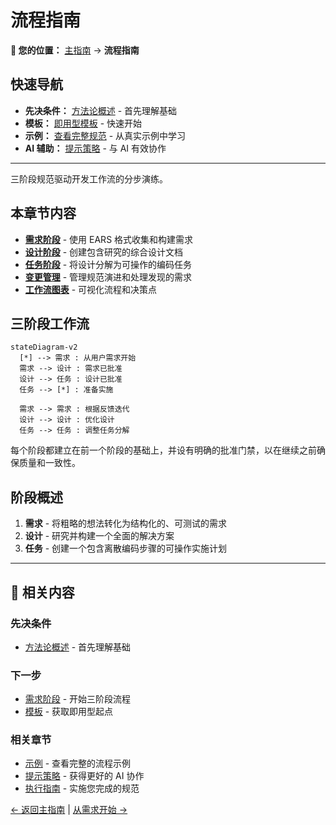 # 流程指南

<!-- 导航元数据 -->
<!-- 章节：流程 | 级别：概述 | 先决条件：methodology/README.md -->
<!-- 相关：templates/README.md, prompting/strategies.md, examples/simple-feature-spec.md -->

**📍 您的位置：** [主指南](../../README.md) → **流程指南**

## 快速导航
- **先决条件：** [方法论概述](../methodology/README.md) - 首先理解基础
- **模板：** [即用型模板](../templates/README.md) - 快速开始
- **示例：** [查看完整规范](../examples/README.md) - 从真实示例中学习
- **AI 辅助：** [提示策略](../prompting/README.md) - 与 AI 有效协作

---

三阶段规范驱动开发工作流的分步演练。

## 本章节内容

- **[需求阶段](requirements-phase.md)** - 使用 EARS 格式收集和构建需求
- **[设计阶段](design-phase.md)** - 创建包含研究的综合设计文档
- **[任务阶段](tasks-phase.md)** - 将设计分解为可操作的编码任务
- **[变更管理](change-management.md)** - 管理规范演进和处理发现的需求
- **[工作流图表](workflow-diagrams.md)** - 可视化流程和决策点

## 三阶段工作流

```mermaid
stateDiagram-v2
  [*] --> 需求 : 从用户需求开始
  需求 --> 设计 : 需求已批准
  设计 --> 任务 : 设计已批准
  任务 --> [*] : 准备实施
  
  需求 --> 需求 : 根据反馈迭代
  设计 --> 设计 : 优化设计
  任务 --> 任务 : 调整任务分解
```

每个阶段都建立在前一个阶段的基础上，并设有明确的批准门禁，以在继续之前确保质量和一致性。

## 阶段概述

1. **需求** - 将粗略的想法转化为结构化的、可测试的需求
2. **设计** - 研究并构建一个全面的解决方案
3. **任务** - 创建一个包含离散编码步骤的可操作实施计划

---

## 🔗 相关内容

### 先决条件
- [方法论概述](../methodology/README.md) - 首先理解基础

### 下一步
- [需求阶段](requirements-phase.md) - 开始三阶段流程
- [模板](../templates/README.md) - 获取即用型起点

### 相关章节
- [示例](../examples/README.md) - 查看完整的流程示例
- [提示策略](../prompting/README.md) - 获得更好的 AI 协作
- [执行指南](../execution/README.md) - 实施您完成的规范

[← 返回主指南](../../README.md) | [从需求开始 →](requirements-phase.md)